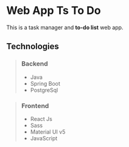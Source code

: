 # Web App Ts To Do

This is a task manager and **to-do list** web app.

## Technologies

> ### Backend
> 
> - Java
> - Spring Boot
> - PostgreSql


> ### Frontend
> 
> - React Js
> - Sass
> - Material UI v5
> - JavaScript

